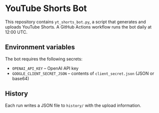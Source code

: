 # YouTube Shorts Bot

This repository contains `yt_shorts_bot.py`, a script that generates and uploads
YouTube Shorts. A GitHub Actions workflow runs the bot daily at 12:00 UTC.

## Environment variables

The bot requires the following secrets:

- `OPENAI_API_KEY` – OpenAI API key
- `GOOGLE_CLIENT_SECRET_JSON` – contents of `client_secret.json` (JSON or base64)

## History

Each run writes a JSON file to `history/` with the upload information.
